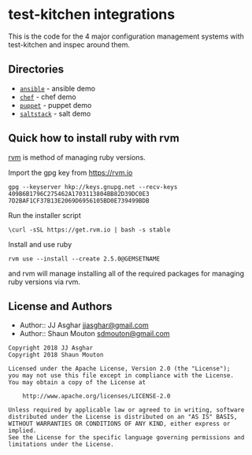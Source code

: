# test-kitchen integrations

This is the code for the 4 major configuration management systems with test-kitchen and inspec
around them.

## Directories

- [`ansible`](ansible/) - ansible demo
- [`chef`](chef/) - chef demo
- [`puppet`](puppet/) - puppet demo
- [`saltstack`](saltstack/) - salt demo

## Quick how to install ruby with rvm

[rvm][rvm] is method of managing ruby versions.

Import the gpg key from https://rvm.io

```
gpg --keyserver hkp://keys.gnupg.net --recv-keys 409B6B1796C275462A1703113804BB82D39DC0E3 7D2BAF1CF37B13E2069D6956105BD0E739499BDB
```

Run the installer script

```
\curl -sSL https://get.rvm.io | bash -s stable
```

Install and use ruby

```
rvm use --install --create 2.5.0@GEMSETNAME
```

and rvm will manage installing all of the required packages for managing ruby versions via rvm.

## License and Authors

- Author:: JJ Asghar <jjasghar@gmail.com>
- Author:: Shaun Mouton <sdmouton@gmail.com>

```text
Copyright 2018 JJ Asghar
Copyright 2018 Shaun Mouton

Licensed under the Apache License, Version 2.0 (the "License");
you may not use this file except in compliance with the License.
You may obtain a copy of the License at

    http://www.apache.org/licenses/LICENSE-2.0

Unless required by applicable law or agreed to in writing, software
distributed under the License is distributed on an "AS IS" BASIS,
WITHOUT WARRANTIES OR CONDITIONS OF ANY KIND, either express or implied.
See the License for the specific language governing permissions and
limitations under the License.
```


[rvm]: https://rvm.io
